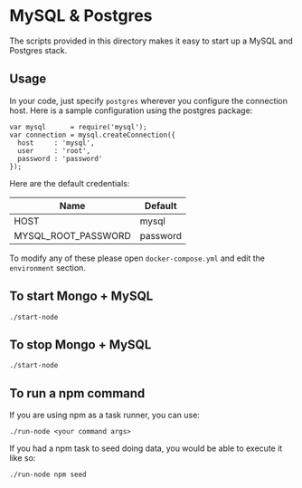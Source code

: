 # MySQL & Postgres

The scripts provided in this directory makes it easy to start up a MySQL and Postgres stack.

## Usage

In your code, just specify `postgres` wherever you configure the connection host.
Here is a sample configuration using the postgres package:

```
var mysql      = require('mysql');
var connection = mysql.createConnection({
  host     : 'mysql',
  user     : 'root',
  password : 'password'
});
```

Here are the default credentials:

|Name | Default|
|-----|--------|
|HOST|mysql|
|MYSQL_ROOT_PASSWORD| password|

To modify any of these please open `docker-compose.yml` and edit the `environment` section.

## To start Mongo + MySQL
```
./start-node
```

## To stop Mongo + MySQL
```
./start-node
```

## To run a npm command

If you are using npm as a task runner, you can use:

```
./run-node <your command args>
```

If you had a npm task to seed doing data, you would be able to execute it like so:
```
./run-node npm seed
```
